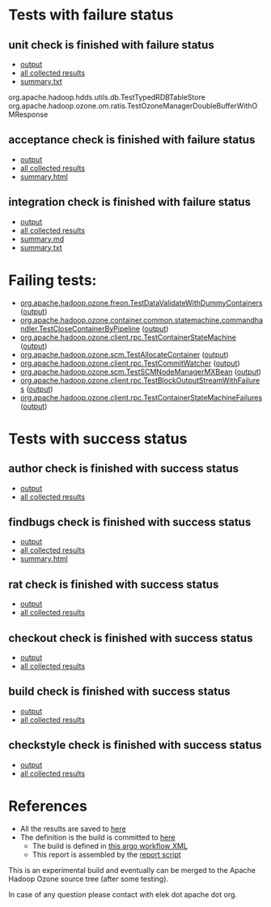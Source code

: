 # Tests with failure status

## unit check is finished with failure status

   * [output](https://raw.githubusercontent.com/elek/ozone-ci-q4/master/pr/pr-hdds-2034-mt9tt/unit/output.log)
   * [all collected results](https://github.com/elek/ozone-ci-q4/tree/master/pr/pr-hdds-2034-mt9tt/unit)
   * [summary.txt](https://github.com/elek/ozone-ci-q4/tree/master/pr/pr-hdds-2034-mt9tt/unit/summary.txt)

org.apache.hadoop.hdds.utils.db.TestTypedRDBTableStore
org.apache.hadoop.ozone.om.ratis.TestOzoneManagerDoubleBufferWithOMResponse

## acceptance check is finished with failure status

   * [output](https://raw.githubusercontent.com/elek/ozone-ci-q4/master/pr/pr-hdds-2034-mt9tt/acceptance/output.log)
   * [all collected results](https://github.com/elek/ozone-ci-q4/tree/master/pr/pr-hdds-2034-mt9tt/acceptance)
   * [summary.html](https://elek.github.io/ozone-ci-q4/pr/pr-hdds-2034-mt9tt/acceptance/summary.html)


## integration check is finished with failure status

   * [output](https://raw.githubusercontent.com/elek/ozone-ci-q4/master/pr/pr-hdds-2034-mt9tt/integration/output.log)
   * [all collected results](https://github.com/elek/ozone-ci-q4/tree/master/pr/pr-hdds-2034-mt9tt/integration)
   * [summary.md](https://github.com/elek/ozone-ci-q4/tree/master/pr/pr-hdds-2034-mt9tt/integration/summary.md)
   * [summary.txt](https://github.com/elek/ozone-ci-q4/tree/master/pr/pr-hdds-2034-mt9tt/integration/summary.txt)

# Failing tests: 

 * [org.apache.hadoop.ozone.freon.TestDataValidateWithDummyContainers](hadoop-ozone/tools/org.apache.hadoop.ozone.freon.TestDataValidateWithDummyContainers.txt) ([output](hadoop-ozone/tools/org.apache.hadoop.ozone.freon.TestDataValidateWithDummyContainers-output.txt))
 * [org.apache.hadoop.ozone.container.common.statemachine.commandhandler.TestCloseContainerByPipeline](hadoop-ozone/integration-test/org.apache.hadoop.ozone.container.common.statemachine.commandhandler.TestCloseContainerByPipeline.txt) ([output](hadoop-ozone/integration-test/org.apache.hadoop.ozone.container.common.statemachine.commandhandler.TestCloseContainerByPipeline-output.txt))
 * [org.apache.hadoop.ozone.client.rpc.TestContainerStateMachine](hadoop-ozone/integration-test/org.apache.hadoop.ozone.client.rpc.TestContainerStateMachine.txt) ([output](hadoop-ozone/integration-test/org.apache.hadoop.ozone.client.rpc.TestContainerStateMachine-output.txt))
 * [org.apache.hadoop.ozone.scm.TestAllocateContainer](hadoop-ozone/integration-test/org.apache.hadoop.ozone.scm.TestAllocateContainer.txt) ([output](hadoop-ozone/integration-test/org.apache.hadoop.ozone.scm.TestAllocateContainer-output.txt))
 * [org.apache.hadoop.ozone.client.rpc.TestCommitWatcher](hadoop-ozone/integration-test/org.apache.hadoop.ozone.client.rpc.TestCommitWatcher.txt) ([output](hadoop-ozone/integration-test/org.apache.hadoop.ozone.client.rpc.TestCommitWatcher-output.txt))
 * [org.apache.hadoop.ozone.scm.TestSCMNodeManagerMXBean](hadoop-ozone/integration-test/org.apache.hadoop.ozone.scm.TestSCMNodeManagerMXBean.txt) ([output](hadoop-ozone/integration-test/org.apache.hadoop.ozone.scm.TestSCMNodeManagerMXBean-output.txt))
 * [org.apache.hadoop.ozone.client.rpc.TestBlockOutputStreamWithFailures](hadoop-ozone/integration-test/org.apache.hadoop.ozone.client.rpc.TestBlockOutputStreamWithFailures.txt) ([output](hadoop-ozone/integration-test/org.apache.hadoop.ozone.client.rpc.TestBlockOutputStreamWithFailures-output.txt))
 * [org.apache.hadoop.ozone.client.rpc.TestContainerStateMachineFailures](hadoop-ozone/integration-test/org.apache.hadoop.ozone.client.rpc.TestContainerStateMachineFailures.txt) ([output](hadoop-ozone/integration-test/org.apache.hadoop.ozone.client.rpc.TestContainerStateMachineFailures-output.txt))


# Tests with success status

## author check is finished with success status

   * [output](https://raw.githubusercontent.com/elek/ozone-ci-q4/master/pr/pr-hdds-2034-mt9tt/author/output.log)
   * [all collected results](https://github.com/elek/ozone-ci-q4/tree/master/pr/pr-hdds-2034-mt9tt/author)


## findbugs check is finished with success status

   * [output](https://raw.githubusercontent.com/elek/ozone-ci-q4/master/pr/pr-hdds-2034-mt9tt/findbugs/output.log)
   * [all collected results](https://github.com/elek/ozone-ci-q4/tree/master/pr/pr-hdds-2034-mt9tt/findbugs)
   * [summary.html](https://elek.github.io/ozone-ci-q4/pr/pr-hdds-2034-mt9tt/findbugs/summary.html)


## rat check is finished with success status

   * [output](https://raw.githubusercontent.com/elek/ozone-ci-q4/master/pr/pr-hdds-2034-mt9tt/rat/output.log)
   * [all collected results](https://github.com/elek/ozone-ci-q4/tree/master/pr/pr-hdds-2034-mt9tt/rat)


## checkout check is finished with success status

   * [output](https://raw.githubusercontent.com/elek/ozone-ci-q4/master/pr/pr-hdds-2034-mt9tt/checkout/output.log)
   * [all collected results](https://github.com/elek/ozone-ci-q4/tree/master/pr/pr-hdds-2034-mt9tt/checkout)


## build check is finished with success status

   * [output](https://raw.githubusercontent.com/elek/ozone-ci-q4/master/pr/pr-hdds-2034-mt9tt/build/output.log)
   * [all collected results](https://github.com/elek/ozone-ci-q4/tree/master/pr/pr-hdds-2034-mt9tt/build)


## checkstyle check is finished with success status

   * [output](https://raw.githubusercontent.com/elek/ozone-ci-q4/master/pr/pr-hdds-2034-mt9tt/checkstyle/output.log)
   * [all collected results](https://github.com/elek/ozone-ci-q4/tree/master/pr/pr-hdds-2034-mt9tt/checkstyle)




# References

 * All the results are saved to [here](https://github.com/elek/ozone-ci-q4/tree/master/pr/pr-hdds-2034-mt9tt/)
 * The definition is the build is committed to [here](https://github.com/elek/argo-ozone)
    * The build is defined in [this argo workflow XML](https://github.com/elek/argo-ozone/blob/master/ozone-build.yaml)
    * This report is assembled by the [report script](https://github.com/elek/argo-ozone/blob/master/scripts/report.sh)

This is an experimental build and eventually can be merged to the Apache Hadoop Ozone source tree (after some testing).

In case of any question please contact with elek dot apache dot org.
